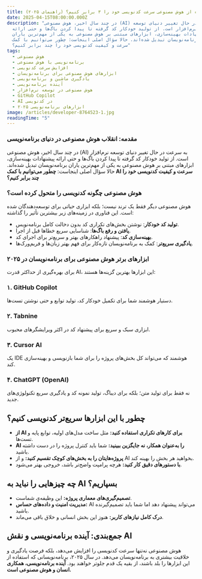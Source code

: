 ```yaml
---
title: چطور با استفاده از هوش مصنوعی سرعت کدنویسی خود را ۳ برابر کنیم؟ (راهنمای ۲۰۲۵)
date: 2025-04-15T08:00:00.000Z
description: "در چند سال اخیر، هوش مصنوعی (AI) به سرعت در حال تغییر دنیای توسعه
  نرم‌افزار است. از تولید خودکار کد گرفته تا پیدا کردن باگ‌ها و حتی ارائه
  پیشنهادات بهینه‌سازی، ابزارهای مبتنی بر هوش مصنوعی به یکی از مهم‌ترین یاران
  برنامه‌نویسان تبدیل شده‌اند. حالا سؤال اصلی اینجاست: چطور می‌توانیم با کمک AI
  سرعت و کیفیت کدنویسی خود را چند برابر کنیم؟"
tags:
  - هوش مصنوعی
  - برنامه‌نویسی با هوش مصنوعی
  - افزایش سرعت کدنویسی
  - ابزارهای هوش مصنوعی برای برنامه‌نویسان
  - یادگیری ماشین و برنامه‌نویسی
  - آینده برنامه‌نویسی
  - هوش مصنوعی در توسعه نرم‌افزار
  - GitHub Copilot
  - AI در کدنویسی
  - ابزارهای برنامه‌نویسی ۲۰۲۵
image: /articles/developer-8764523-1.jpg
readingTime: "5"
---
```


### **مقدمه: انقلاب هوش مصنوعی در دنیای برنامه‌نویسی**

در چند سال اخیر، هوش مصنوعی (AI) به سرعت در حال تغییر دنیای توسعه نرم‌افزار است. از تولید خودکار کد گرفته تا پیدا کردن باگ‌ها و حتی ارائه پیشنهادات بهینه‌سازی، ابزارهای مبتنی بر هوش مصنوعی به یکی از مهم‌ترین یاران برنامه‌نویسان تبدیل شده‌اند. حالا سؤال اصلی اینجاست: **چطور می‌توانیم با کمک AI سرعت و کیفیت کدنویسی خود را چند برابر کنیم؟**

### **هوش مصنوعی چگونه کدنویسی را متحول کرده است؟**

هوش مصنوعی دیگر فقط یک ترند نیست؛ بلکه ابزاری حیاتی برای توسعه‌دهندگان شده است. این فناوری در زمینه‌های زیر بیشترین تأثیر را گذاشته:

- **تولید کد خودکار**: نوشتن بخش‌های تکراری کد بدون دخالت کامل برنامه‌نویس.
- **یافتن و رفع باگ‌ها**: شناسایی سریع خطاها قبل از اجرا.
- **بهینه‌سازی کد**: پیشنهاد راهکارهای بهتر و سریع‌تر برای اجرای کد.
- **یادگیری سریع‌تر**: کمک به برنامه‌نویسان تازه‌کار برای فهم بهتر زبان‌ها و فریم‌ورک‌ها.

### **ابزارهای برتر هوش مصنوعی برای برنامه‌نویسان در ۲۰۲۵**

برای بهره‌گیری از حداکثر قدرت AI، این ابزارها بهترین گزینه‌ها هستند:

### **۱. GitHub Copilot**

دستیار هوشمند شما برای تکمیل خودکار کد، تولید توابع و حتی نوشتن تست‌ها.

### **۲. Tabnine**

ابزاری سبک و سریع برای پیشنهاد کد در اکثر ویرایشگرهای محبوب.

### **۳. Cursor AI**

یک IDE هوشمند که می‌تواند کل بخش‌های پروژه را برای شما بازنویسی و بهینه‌سازی کند.

### **۴. ChatGPT (OpenAI)**

نه فقط برای تولید متن؛ بلکه برای دیباگ، تولید نمونه کد و یادگیری سریع تکنولوژی‌های جدید.

## **چطور با این ابزارها سریع‌تر کدنویسی کنیم؟**

- **از AI برای کارهای تکراری استفاده کنید:** مثل ساخت مدل‌های اولیه، توابع پایه و تست‌ها.
- **AI را به‌عنوان همکار، نه جایگزین ببینید:** شما باید کنترل پروژه را در دست داشته باشید.
- **پروژه‌هایتان را به بخش‌های کوچک تقسیم کنید:** و از AI بخواهید هر بخش را بهینه کند.
- **با دستورهای دقیق کار کنید:** هرچه پرامپت واضح‌تر باشد، خروجی بهتر می‌شود.

## **چه چیزهایی را نباید به AI بسپاریم؟**

- **تصمیم‌گیری‌های معماری پروژه:** این وظیفه‌ی شماست.
- **مدیریت امنیت و داده‌های حساس:** AI می‌تواند پیشنهاد دهد اما شما باید تصمیم‌گیرنده باشید.
- **درک کامل نیازهای کاربر:** هنوز این بخش انسانی و خلاق باقی می‌ماند.

## **جمع‌بندی: آینده برنامه‌نویسی و نقش AI**

هوش مصنوعی نه‌تنها سرعت کدنویسی را افزایش می‌دهد، بلکه فرصت یادگیری و خلاقیت بیشتری به برنامه‌نویسان می‌دهد. در سال ۲۰۲۵، برنامه‌نویسانی که استفاده از این ابزارها را بلد باشند، از بقیه یک قدم جلوتر خواهند بود. **آینده برنامه‌نویسی، همکاری انسان و هوش مصنوعی است.**
